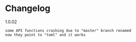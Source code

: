 # Changelog

1.0.02

    some API functions crashing due to "master" branch renamed
    now they point to "toml" and it works


